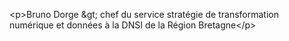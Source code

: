 &lt;p&gt;Bruno Dorge &amp;gt; chef du service stratégie de transformation numérique et données à la DNSI de la Région Bretagne&lt;&#x2F;p&gt;